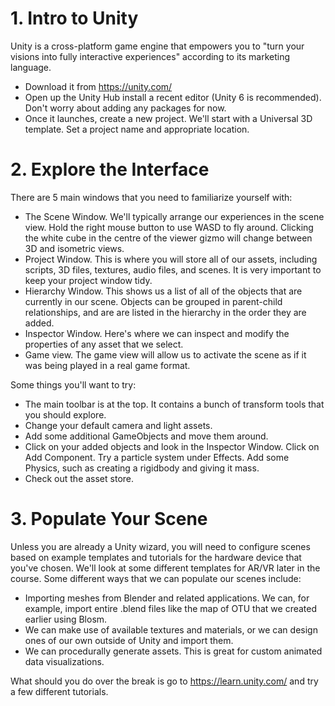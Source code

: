# 1. Intro to Unity

Unity is a cross-platform game engine that empowers you to "turn your visions into fully interactive experiences" according to its marketing language.

- Download it from https://unity.com/
- Open up the Unity Hub install a recent editor (Unity 6 is recommended). Don't worry about adding any packages for now.
- Once it launches, create a new project. We'll start with a Universal 3D template. Set a project name and appropriate location.

# 2. Explore the Interface

There are 5 main windows that you need to familiarize yourself with:
- The Scene Window. We'll typically arrange our experiences in the scene view. Hold the right mouse button to use WASD to fly around. Clicking the white cube in the centre of the viewer gizmo will change between 3D and isometric views.
- Project Window. This is where you will store all of our assets, including scripts, 3D files, textures, audio files, and scenes. It is very important to keep your project window tidy.
- Hierarchy Window. This shows us a list of all of the objects that are currently in our scene. Objects can be grouped in parent-child relationships, and are are listed in the hierarchy in the order they are added.
- Inspector Window. Here's where we can inspect and modify the properties of any asset that we select.
- Game view. The game view will allow us to activate the scene as if it was being played in a real game format.

Some things you'll want to try:
- The main toolbar is at the top. It contains a bunch of transform tools that you should explore.
- Change your default camera and light assets.
- Add some additional GameObjects and move them around.
- Click on your added objects and look in the Inspector Window. Click on Add Component. Try a particle system under Effects. Add some Physics, such as creating a rigidbody and giving it mass.
- Check out the asset store.

# 3. Populate Your Scene

Unless you are already a Unity wizard, you will need to configure scenes based on example templates and tutorials for the hardware device that you've chosen. We'll look at some different templates for AR/VR later in the course. Some different ways that we can populate our scenes include:
- Importing meshes from Blender and related applications. We can, for example, import entire .blend files like the map of OTU that we created earlier using Blosm.
- We can make use of available textures and materials, or we can design ones of our own outside of Unity and import them.
- We can procedurally generate assets. This is great for custom animated data visualizations.

What should you do over the break is go to https://learn.unity.com/ and try a few different tutorials.
